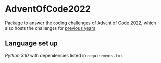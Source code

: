 # AdventOfCode2022
Package to answer the coding challenges of [Advent of Code 2022](https://adventofcode.com/), which also hosts the challenges for [previous years](https://adventofcode.com/2022/events)

## Language set up

_Python 3.10_ with dependencies listed in `requirements.txt`.
